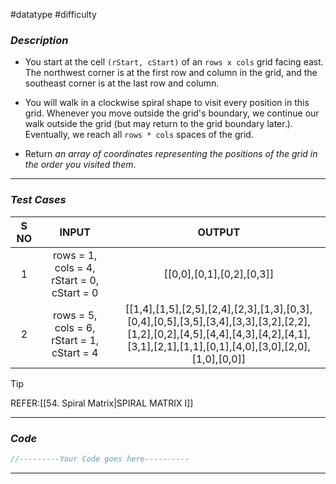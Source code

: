 #datatype #difficulty 
### *Description*  ###

- You start at the cell `(rStart, cStart)` of an `rows x cols` grid facing east. The northwest corner is at the first row and column in the grid, and the southeast corner is at the last row and column.

- You will walk in a clockwise spiral shape to visit every position in this grid. Whenever you move outside the grid's boundary, we continue our walk outside the grid (but may return to the grid boundary later.). Eventually, we reach all `rows * cols` spaces of the grid.

- Return _an array of coordinates representing the positions of the grid in the order you visited them_.
---
### *Test Cases* ###

| **S NO** |                 **INPUT**                  |                                                                                      **OUTPUT**                                                                                       |
| :------: | :----------------------------------------: | :-----------------------------------------------------------------------------------------------------------------------------------------------------------------------------------: |
|    1     | rows = 1, cols = 4, rStart = 0, cStart = 0 |                                                                               [[0,0],[0,1],[0,2],[0,3]]                                                                               |
|    2     | rows = 5, cols = 6, rStart = 1, cStart = 4 | [[1,4],[1,5],[2,5],[2,4],[2,3],[1,3],[0,3],[0,4],[0,5],[3,5],[3,4],[3,3],[3,2],[2,2],[1,2],[0,2],[4,5],[4,4],[4,3],[4,2],[4,1],[3,1],[2,1],[1,1],[0,1],[4,0],[3,0],[2,0],[1,0],[0,0]] |


>[!tip]
>REFER:[[54. Spiral Matrix|SPIRAL MATRIX I]]

---
### *Code* ###

```c
//---------Your Code goes here----------
```
---